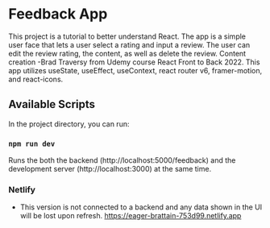 # Feedback App

This project is a tutorial to better understand React. The app is a simple user face that lets a user select a rating and input a review. The user can edit the review rating, the content, as well as delete the review. Content creation -Brad Traversy from Udemy course React Front to Back 2022. This app utilizes useState, useEffect, useContext, react router v6, framer-motion, and react-icons. 

## Available Scripts

In the project directory, you can run:

### `npm run dev`

Runs the both the backend (http://localhost:5000/feedback) and the development server (http://localhost:3000) at the same time. 

### Netlify
- This version is not connected to a backend and any data shown in the UI will be lost upon refresh.
https://eager-brattain-753d99.netlify.app 
